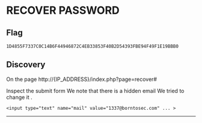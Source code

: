 # RECOVER PASSWORD

## Flag
```
1D4855F7337C0C14B6F44946872C4EB33853F40B2D54393FBE94F49F1E19BBB0
```

## Discovery
On the page  http://{IP_ADDRESS}/index.php?page=recover#

Inspect the submit form
We note that there is a hidden email
We tried to change it .

```
<input type="text" name="mail" value="1337@borntosec.com" ... >
```

---
